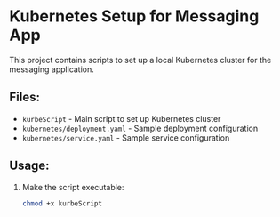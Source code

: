 # Kubernetes Setup for Messaging App

This project contains scripts to set up a local Kubernetes cluster for the messaging application.

## Files:

- `kurbeScript` - Main script to set up Kubernetes cluster
- `kubernetes/deployment.yaml` - Sample deployment configuration
- `kubernetes/service.yaml` - Sample service configuration

## Usage:

1. Make the script executable:
   ```bash
   chmod +x kurbeScript